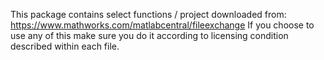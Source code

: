 This package contains select functions / project downloaded from: https://www.mathworks.com/matlabcentral/fileexchange
If you choose to use any of this make sure you do it according to licensing condition described within each file.  